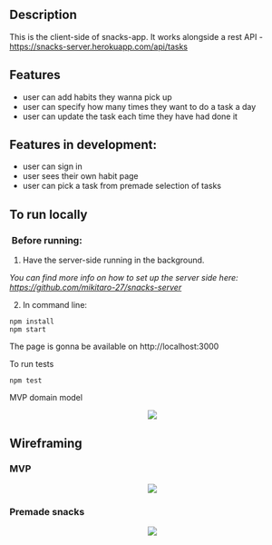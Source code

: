 ## Description

This is the client-side of snacks-app. It works alongside a rest API - https://snacks-server.herokuapp.com/api/tasks

## Features

- user can add habits they wanna pick up
- user can specify how many times they want to do a task a day
- user can update the task each time they have had done it

## Features in development:

- user can sign in
- user sees their own habit page
- user can pick a task from premade selection of tasks

## To run locally

###  Before running:

1. Have the server-side running in the background.

_You can find more info on how to set up the server side here: https://github.com/mikitaro-27/snacks-server_

2. In command line:

```
npm install
npm start
```

The page is gonna be available on
http://localhost:3000

To run tests

```
npm test
```

MVP domain model

<p style="text-align: center">
  <img src="https://i.imgur.com/hJGuyFs.png">
</p>

## Wireframing

### MVP

<p style="text-align: center">
  <img src="https://i.imgur.com/kYopD3o.png">
</p>

### Premade snacks

<p style="text-align: center">
  <img src="https://i.imgur.com/jb9aPvo.png">
</p>
